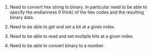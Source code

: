 ﻿
1. Need to convert hex string to binary.  In particular need to be able to specify the endianness (I think) of the hex codes and the resulting binary data.
2. Need to be able to get and set a bit at a given index.
3. Need to be able to read and set multiple bits at a given index.


4. Need to be able to convert binary to a number.
